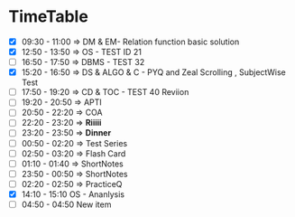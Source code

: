 # TimeTable
- [x] 09:30 - 11:00 => DM & EM- Relation function basic solution
- [x] 12:50 - 13:50 => OS - TEST ID 21
- [ ] 16:50 - 17:50 => DBMS - TEST 32
- [x] 15:20 - 16:50 => DS & ALGO & C   - PYQ and Zeal Scrolling , SubjectWise Test
- [ ] 17:50 - 19:20 => CD & TOC  - TEST 40 Reviion
- [ ] 19:20 - 20:50 => APTI
- [ ] 20:50 - 22:20 => COA
- [ ] 22:20 - 23:20 => **Riiiii**
- [ ] 23:20 - 23:50 => **Dinner**
- [ ] 00:50 - 02:20 => Test Series
- [ ] 02:50 - 03:20 => Flash Card
- [ ] 01:10 - 01:40 => ShortNotes
- [ ] 23:50 - 00:50 => ShortNotes
- [ ] 02:20 - 02:50 => PracticeQ
- [x] 14:10 - 15:10 OS - Ananlysis
- [ ] 04:50 - 04:50 New item